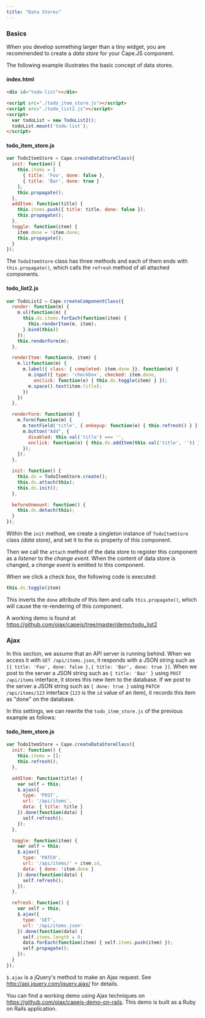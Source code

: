 ```yaml
---
title: "Data Stores"
---
```


<a class="anchor" id="basics"></a>
### Basics

When you develop something larger than a tiny widget, you are recommended to
create a *data store* for your Cape.JS component.

The following example illustrates the basic concept of data stores.

#### index.html

```html
<div id="todo-list"></div>

<script src="./todo_item_store.js"></script>
<script src="./todo_list2.js"></script>
<script>
  var todoList = new TodoList2();
  todoList.mount('todo-list');
</script>
```

#### todo_item_store.js

```javascript
var TodoItemStore = Cape.createDataStoreClass({
  init: function() {
    this.items = [
      { title: 'Foo', done: false },
      { title: 'Bar', done: true }
    ];
    this.propagate();
  },
  addItem: function(title) {
    this.items.push({ title: title, done: false });
    this.propagate();
  },
  toggle: function(item) {
    item.done = !item.done;
    this.propagate();
  }
});
```

The `TodoItemStore` class has three methods and each of them ends with
`this.propagate()`, which calls the `refresh` method of all attached components.

#### todo_list2.js

```javascript
var TodoList2 = Cape.createComponentClass({
  render: function(m) {
    m.ul(function(m) {
      this.ds.items.forEach(function(item) {
        this.renderItem(m, item);
      }.bind(this))
    });
    this.renderForm(m);
  },

  renderItem: function(m, item) {
    m.li(function(m) {
      m.label({ class: { completed: item.done }}, function(m) {
        m.input({ type: 'checkbox', checked: item.done,
          onclick: function(e) { this.ds.toggle(item) } });
        m.space().text(item.title);
      })
    })
  },

  renderForm: function(m) {
    m.form(function(m) {
      m.textField('title', { onkeyup: function(e) { this.refresh() } });
      m.button("Add", {
        disabled: this.val('title') === '',
        onclick: function(e) { this.ds.addItem(this.val('title', '')) }
      });
    });
  },

  init: function() {
    this.ds = TodoItemStore.create();
    this.ds.attach(this);
    this.ds.init();
  },

  beforeUnmount: function() {
    this.ds.detach(this);
  }
});
```

Within the `init` method, we create a singleton instance of `TodoItemStore` class *(data store)*,
and set it to the `ds` property of this component.

Then we call the `attach` method of the data store to register this component
as a *listener* to the *change event*. When the content of data store is changed,
a *change event* is emitted to this component.

When we click a check box, the following code is executed:

```javascript
this.ds.toggle(item)
```

This inverts the `done` attribute of this item and calls `this.propagate()`,
which will cause the re-rendering of this component.

A working demo is found at
https://github.com/oiax/capejs/tree/master/demo/todo_list2

<a class="anchor" id="ajax"></a>
### Ajax

In this section, we assume that an API server is running behind.
When we access it with `GET /api/items.json`, it responds with a JSON string
such as `[{ title: 'Foo', done: false },{ title: 'Bar', done: true }]`.
When we post to the server a JSON string such as `{ title: 'Baz' }`
using `POST /api/items` interface, it stores this new item to the database.
If we post to the server a JSON string such as `{ done: true }`
using `PATCH /api/items/123` interface (`123` is the `id` value of an item),
it records this item as "done" on the database.

In this settings, we can rewrite the `todo_item_store.js` of the previous
example as follows:

#### todo_item_store.js

```javascript
var TodoItemStore = Cape.createDataStoreClass({
  init: function() {
    this.items = [];
    this.refresh();
  },

  addItem: function(title) {
    var self = this;
    $.ajax({
      type: 'POST',
      url: '/api/items',
      data: { title: title }
    }).done(function(data) {
      self.refresh();
    });
  },

  toggle: function(item) {
    var self = this;
    $.ajax({
      type: 'PATCH',
      url: '/api/items/' + item.id,
      data: { done: !item.done }
    }).done(function(data) {
      self.refresh();
    });
  },

  refresh: function() {
    var self = this;
    $.ajax({
      type: 'GET',
      url: '/api/items.json'
    }).done(function(data) {
      self.items.length = 0;
      data.forEach(function(item) { self.items.push(item) });
      self.propagate();
    });
  }
});
```

`$.ajax` is a jQuery's method to make an Ajax request.
See http://api.jquery.com/jquery.ajax/ for details.

You can find a working demo using Ajax techniques on
https://github.com/oiax/capejs-demo-on-rails.
This demo is built as a Ruby on Rails application.
